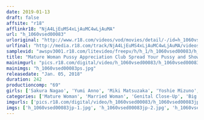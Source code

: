 ```yaml
---
date: 2019-01-13
draft: false
affsite: "r18"
afflinkr18: "NjA4LjEuMS4xLjAuMC4wLjAuMA"
url: "h_1060vsed00083"
urloriginal: "http://www.r18.com/videos/vod/movies/detail/-/id=h_1060vsed00083"
urlfinal: "http://media.r18.com/track/NjA4LjEuMS4xLjAuMC4wLjAuMA/videos/vod/movies/detail/-/id=h_1060vsed00083"
samplevid: "awspv3001.r18.com/litevideo/freepv/h/h_1/h_1060vsed00083/h_1060vsed00083_dmb_w.mp4"
title: "Mature Woman Pussy Appreciation Club Spread Your Pussy and Show it To The Boys Mature Woman"
mainimgurl: "pics.r18.com/digital/video/h_1060vsed00083/h_1060vsed00083ps.jpg"
mainimgs: "h_1060vsed00083ps.jpg"
releasedate: "Jan. 05, 2018"
duration: 242
productioncomp: "69"
girls: ['Sakura Nagao', 'Yumi Anno', 'Miki Matsuzaka', 'Yoshie Mizuno', 'Chiaki Shinomiya', 'Sakie Yamagawa', 'Ryoko Omori', 'Yuri Uesato', 'Minako Nakashima', 'Yuki Arai']
categories: ['Mature Woman', 'Married Woman', 'Genital Close-Up', 'Big Vibrator', 'Over 4 Hours']
imgurls: ['pics.r18.com/digital/video/h_1060vsed00083/h_1060vsed00083jp-1.jpg', 'pics.r18.com/digital/video/h_1060vsed00083/h_1060vsed00083jp-2.jpg', 'pics.r18.com/digital/video/h_1060vsed00083/h_1060vsed00083jp-3.jpg', 'pics.r18.com/digital/video/h_1060vsed00083/h_1060vsed00083jp-4.jpg', 'pics.r18.com/digital/video/h_1060vsed00083/h_1060vsed00083jp-5.jpg', 'pics.r18.com/digital/video/h_1060vsed00083/h_1060vsed00083jp-6.jpg', 'pics.r18.com/digital/video/h_1060vsed00083/h_1060vsed00083jp-7.jpg', 'pics.r18.com/digital/video/h_1060vsed00083/h_1060vsed00083jp-8.jpg', 'pics.r18.com/digital/video/h_1060vsed00083/h_1060vsed00083jp-9.jpg', 'pics.r18.com/digital/video/h_1060vsed00083/h_1060vsed00083jp-10.jpg', 'pics.r18.com/digital/video/h_1060vsed00083/h_1060vsed00083jp-11.jpg', 'pics.r18.com/digital/video/h_1060vsed00083/h_1060vsed00083jp-12.jpg', 'pics.r18.com/digital/video/h_1060vsed00083/h_1060vsed00083jp-13.jpg', 'pics.r18.com/digital/video/h_1060vsed00083/h_1060vsed00083jp-14.jpg', 'pics.r18.com/digital/video/h_1060vsed00083/h_1060vsed00083jp-15.jpg', 'pics.r18.com/digital/video/h_1060vsed00083/h_1060vsed00083jp-16.jpg', 'pics.r18.com/digital/video/h_1060vsed00083/h_1060vsed00083jp-17.jpg', 'pics.r18.com/digital/video/h_1060vsed00083/h_1060vsed00083jp-18.jpg', 'pics.r18.com/digital/video/h_1060vsed00083/h_1060vsed00083jp-19.jpg', 'pics.r18.com/digital/video/h_1060vsed00083/h_1060vsed00083jp-20.jpg']
imgs: ['h_1060vsed00083jp-1.jpg', 'h_1060vsed00083jp-2.jpg', 'h_1060vsed00083jp-3.jpg', 'h_1060vsed00083jp-4.jpg', 'h_1060vsed00083jp-5.jpg', 'h_1060vsed00083jp-6.jpg', 'h_1060vsed00083jp-7.jpg', 'h_1060vsed00083jp-8.jpg', 'h_1060vsed00083jp-9.jpg', 'h_1060vsed00083jp-10.jpg', 'h_1060vsed00083jp-11.jpg', 'h_1060vsed00083jp-12.jpg', 'h_1060vsed00083jp-13.jpg', 'h_1060vsed00083jp-14.jpg', 'h_1060vsed00083jp-15.jpg', 'h_1060vsed00083jp-16.jpg', 'h_1060vsed00083jp-17.jpg', 'h_1060vsed00083jp-18.jpg', 'h_1060vsed00083jp-19.jpg', 'h_1060vsed00083jp-20.jpg']
---
```

